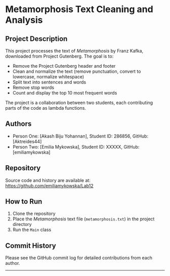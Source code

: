 # Metamorphosis Text Cleaning and Analysis

## Project Description

This project processes the text of *Metamorphosis* by Franz Kafka, downloaded from Project Gutenberg. The goal is to:

- Remove the Project Gutenberg header and footer
- Clean and normalize the text (remove punctuation, convert to lowercase, normalize whitespace)
- Split text into sentences and words
- Remove stop words
- Count and display the top 10 most frequent words

The project is a collaboration between two students, each contributing parts of the code as lambda functions.

## Authors

- Person One: [Akash Biju Yohannan], Student ID: 286856, GitHub: [Aktreides44]  
- Person Two: [Emilia Mykowska], Student ID: XXXXX, GitHub: [emiliamykowska]

## Repository

Source code and history are available at:  
https://github.com/emiliamykowska/Lab12

## How to Run

1. Clone the repository  
2. Place the *Metamorphosis* text file (`metamorphosis.txt`) in the project directory  
3. Run the `Main` class

## Commit History

Please see the GitHub commit log for detailed contributions from each author.

---

